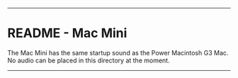 
***

# README - Mac Mini

The Mac Mini has the same startup sound as the Power Macintosh G3 Mac. No audio can be placed in this directory at the moment.

***

